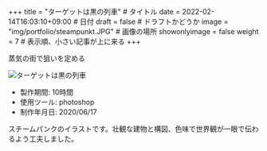 +++
title = "ターゲットは黒の列車" # タイトル
date = 2022-02-14T16:03:10+09:00 # 日付
draft = false # ドラフトかどうか
image = "img/portfolio/steampunkt.JPG" # 画像の場所
showonlyimage = false
weight = 7 # 表示順、小さい記事が上に来る 
+++

蒸気の街で狙いを定める
<!--見出しここまで-->
<!--more-->

![ターゲットは黒の列車](/img/portfolio/steampunk.JPG)

- 製作期間: 10時間
- 使用ツール: photoshop
- 制作年月日: 2020/06/17

スチームパンクのイラストです。壮観な建物と構図、色味で世界観が一眼で伝わるよう工夫しました。